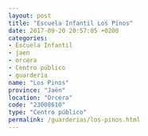 ```yaml
---
layout: post
title: "Escuela Infantil Los Pinos"
date: 2017-09-20 20:57:05 +0200
categories:
- Escuela Infantil
- jaen
- orcera
- Centro público
- guarderia
name: "Los Pinos"
province: "Jaén"
location: "Orcera"
code: "23008610"
type: "Centro público"
permalink: /guarderias/los-pinos.html
---
```

